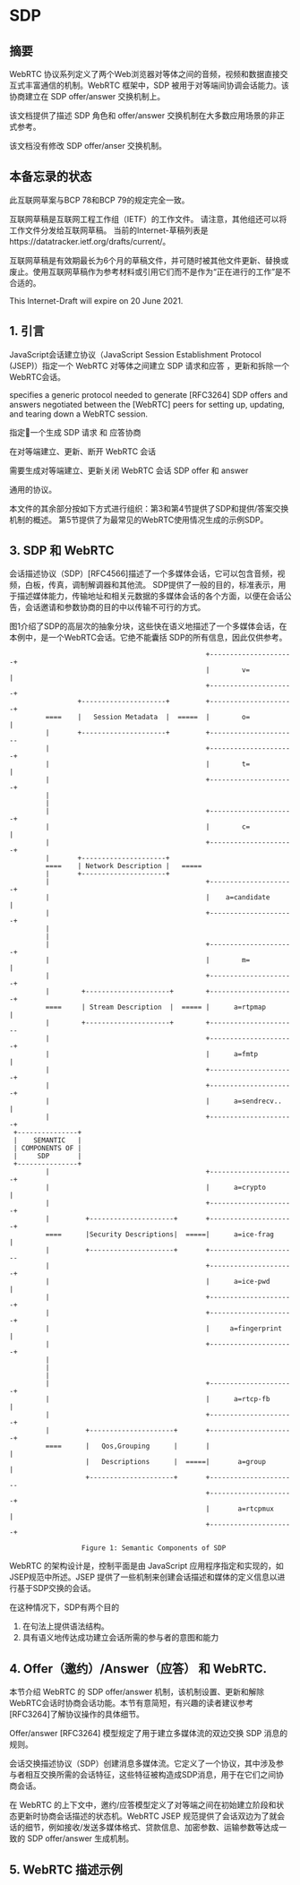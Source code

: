 # SDP

## 摘要

WebRTC 协议系列定义了两个Web浏览器对等体之间的音频，视频和数据直接交互式丰富通信的机制。WebRTC 框架中，SDP 被用于对等端间协调会话能力。该协商建立在 SDP offer/answer 交换机制上。

该文档提供了描述 SDP 角色和 offer/answer 交换机制在大多数应用场景的非正式参考。

该文档没有修改 SDP offer/anser 交换机制。

## 本备忘录的状态

此互联网草案与BCP 78和BCP 79的规定完全一致。

互联网草稿是互联网工程工作组（IETF）的工作文件。 请注意，其他组还可以将工作文件分发给互联网草稿。 当前的Internet-草稿列表是https://datatracker.ietf.org/drafts/current/。

互联网草稿是有效期最长为6个月的草稿文件，并可随时被其他文件更新、替换或废止。使用互联网草稿作为参考材料或引用它们而不是作为“正在进行的工作”是不合适的。

This Internet-Draft will expire on 20 June 2021.

## 1. 引言

JavaScript会话建立协议（JavaScript Session Establishment Protocol (JSEP)）指定一个 WebRTC 对等体之间建立 SDP 请求和应答 ，更新和拆除一个WebRTC会话。


specifies a generic protocol needed to
 generate [RFC3264] SDP offers and answers negotiated between the
 [WebRTC] peers for setting up, updating, and tearing down a WebRTC
 session. 

 指定一个生成 SDP 请求 和 应答协商

在对等端建立、更新、断开 WebRTC 会话

 需要生成对等端建立、更新关闭 WebRTC 会话 SDP offer 和 answer 
 
 
 通用的协议。

 本文件的其余部分按如下方式进行组织：第3和第4节提供了SDP和提供/答案交换机制的概述。 第5节提供了为最常见的WebRTC使用情况生成的示例SDP。

 ## 3. SDP 和 WebRTC

 会话描述协议（SDP）[RFC4566]描述了一个多媒体会话，它可以包含音频，视频，白板，传真，调制解调器和其他流。 SDP提供了一般的目的，标准表示，用于描述媒体能力，传输地址和相关元数据的多媒体会话的各个方面，以便在会话公告，会话邀请和参数协商的目的中以传输不可行的方式。


 图1介绍了SDP的高层次的抽象分块，这些快在语义地描述了一个多媒体会话，在本例中，是一个WebRTC会话。它绝不能囊括 SDP的所有信息，因此仅供参考。

```
                                                 +---------------------+
                                                 |        v=           |
                                                 +---------------------+
                 +---------------------+         +---------------------+
         ====    |   Session Metadata  |  =====  |        o=           |
         |       +---------------------+         +----------------------
         |                                       +---------------------+
         |                                       |        t=           |
         |                                       +---------------------+
         |
         |
         |                                       +---------------------+
         |                                       |        c=           |
         |                                       +---------------------+
         |       +---------------------+
         ====    | Network Description |   =====
         |       +---------------------+
         |                                       +---------------------+
         |                                       |    a=candidate      |
         |                                       +---------------------+
         |
         |
         |                                       +---------------------+
         |                                       |        m=           |
         |                                       +---------------------+
         |        +---------------------+        +---------------------+
         ====     | Stream Description  |  ===== |      a=rtpmap       |
         |        +---------------------+        +----------------------
         |                                       +---------------------+
         |                                       |      a=fmtp         |
         |                                       +---------------------+
         |                                       +---------------------+
         |                                       |      a=sendrecv..   |
         |                                       +---------------------+
 +---------------+
 |    SEMANTIC   |
 | COMPONENTS OF |
 |     SDP       |
 +---------------+
         |                                       +---------------------+
         |                                       |      a=crypto       |
         |                                       +---------------------+
         |         +---------------------+       +---------------------+
         ====      |Security Descriptions|  =====|      a=ice-frag     |
         |         +---------------------+       +----------------------
         |                                       +---------------------+
         |                                       |      a=ice-pwd      |
         |                                       +---------------------+
         |                                       +---------------------+
         |                                       |     a=fingerprint   |
         |                                       +---------------------+
         |
         |
         |
         |                                       +---------------------+
         |                                       |      a=rtcp-fb      |
         |                                       +---------------------+
         |         +---------------------+       +---------------------+
         ====      |   Qos,Grouping      |       |                     |
                   |   Descriptions      |  =====|       a=group       |
                   +---------------------+       +----------------------
                                                 +---------------------+
                                                 |       a=rtcpmux     |
                                                 +---------------------+

                  Figure 1: Semantic Components of SDP
```

WebRTC 的架构设计是，控制平面是由 JavaScript 应用程序指定和实现的，如JSEP规范中所述。JSEP 提供了一些机制来创建会话描述和媒体的定义信息以进行基于SDP交换的会话。


在这种情况下，SDP有两个目的

1. 在句法上提供语法结构。
2. 具有语义地传达成功建立会话所需的参与者的意图和能力

## 4. Offer（邀约）/Answer（应答） 和 WebRTC.

本节介绍 WebRTC 的 SDP offer/answer 机制，该机制设置、更新和解除WebRTC会话时协商会话功能。本节有意简短，有兴趣的读者建议参考[RFC3264]了解协议操作的具体细节。

Offer/answer [RFC3264] 模型规定了用于建立多媒体流的双边交换 SDP 消息的规则。

会话交换描述协议（SDP）创建消息多媒体流。它定义了一个协议，其中涉及参与者相互交换所需的会话特征，这些特征被构造成SDP消息，用于在它们之间协商会话。

在 WebRTC 的上下文中，邀约/应答模型定义了对等端之间在初始建立阶段和状态更新时协商会话描述的状态机。WebRTC JSEP 规范提供了会话双边为了就会话的细节，例如接收/发送多媒体格式、贷款信息、加密参数、运输参数等达成一致的 SDP offer/answer 生成机制。

## 5. WebRTC 描述示例

